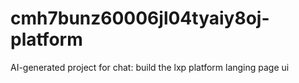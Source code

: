 # cmh7bunz60006jl04tyaiy8oj-platform
AI-generated project for chat: build the lxp platform langing page ui
